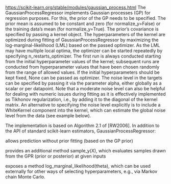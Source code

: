 https://scikit-learn.org/stable/modules/gaussian_process.html
The GaussianProcessRegressor implements Gaussian processes (GP) for regression purposes. 
For this, the prior of the GP needs to be specified. 
The prior mean is assumed to be constant and zero (for normalize_y=False) or the training data’s mean (for normalize_y=True). 
The prior’s covariance is specified by passing a kernel object. 
The hyperparameters of the kernel are optimized during fitting of GaussianProcessRegressor by maximizing the log-marginal-likelihood (LML) based on the passed optimizer. 
As the LML may have multiple local optima, the optimizer can be started repeatedly by specifying n_restarts_optimizer. 
The first run is always conducted starting from the initial hyperparameter values of the kernel; 
subsequent runs are conducted from hyperparameter values that have been chosen randomly from the range of allowed values.
If the initial hyperparameters should be kept fixed, None can be passed as optimizer.
The noise level in the targets can be specified by passing it via the parameter alpha, either globally as a scalar or per datapoint.
Note that a moderate noise level can also be helpful for dealing with numeric issues during fitting as it is effectively implemented as Tikhonov regularization, i.e., by adding it to the diagonal of the kernel matrix. An alternative to specifying the noise level explicitly is to include a WhiteKernel component into the kernel, which can estimate the global noise level from the data (see example below).

The implementation is based on Algorithm 2.1 of [RW2006]. In addition to the API of standard scikit-learn estimators, GaussianProcessRegressor:

allows prediction without prior fitting (based on the GP prior)

provides an additional method sample_y(X), which evaluates samples drawn from the GPR (prior or posterior) at given inputs

exposes a method log_marginal_likelihood(theta), which can be used externally for other ways of selecting hyperparameters, e.g., via Markov chain Monte Carlo.
